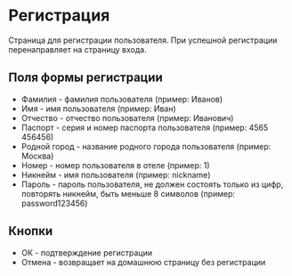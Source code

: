 # Регистрация
Страница для регистрации пользователя. При успешной регистрации перенаправляет на страницу входа.
## Поля формы регистрации
- Фамилия - фамилия пользователя (пример: Иванов)
- Имя - имя пользователя (пример: Иван)
- Отчество - отчество пользователя (пример: Иванович)
- Паспорт - серия и номер паспорта пользователя (пример: 4565 456456)
- Родной город - название родного города пользователя (пример: Москва)
- Номер - номер пользователя в отеле (пример: 1)
- Никнейм - имя пользователя (пример: nickname)
- Пароль - пароль пользователя, не должен состоять только из цифр, повторять никнейм, быть меньше 8 символов (пример: password123456)
## Кнопки
- ОК - подтверждение регистрации
- Отмена - возвращает на домашнюю страницу без регистрации
